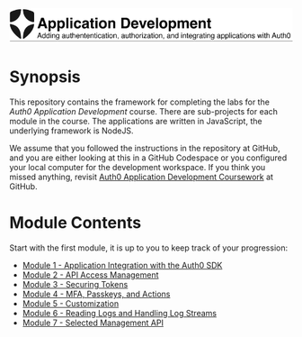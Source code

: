 ![Lab Banner](./.assets/images/application-development-banner.png)

# Synopsis

This repository contains the framework for completing the labs for the
*Auth0 Application Development* course.
There are sub-projects for each module in the course.
The applications are written in JavaScript, the underlying framework is NodeJS.

We assume that you followed the instructions in the repository at GitHub,
and you are either looking at this in a GitHub Codespace or
you configured your local computer for the development workspace.
If you think you missed anything, revisit
[Auth0 Application Development Coursework](https://github.com/jmussman/auth0-application-development) at GitHub.

# Module Contents

Start with the first module, it is up to you to keep track of your progression:

* [Module 1 - Application Integration with the Auth0 SDK](module01-instructions.md)
* [Module 2 - API Access Management](module02-instructions.md)
* [Module 3 - Securing Tokens](module03-instructions.md)
* [Module 4 - MFA, Passkeys, and Actions](module04-instructions.md)
* [Module 5 - Customization](module05-instructions.md)
* [Module 6 - Reading Logs and Handling Log Streams](module06-instructions.md)
* [Module 7 - Selected Management API](module07-instructions.md9)